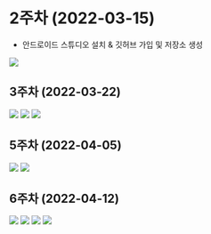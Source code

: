 # 2주차 (2022-03-15)
- 안드로이드 스튜디오 설치 & 깃허브 가입 및 저장소 생성

<img width="" height="" src="./pic/2st.PNG"></img>

## 3주차 (2022-03-22)

<img width="" height="" src="./pic/3st_1.PNG"></img>
<img width="" height="" src="./pic/3st_2.PNG"></img>
<img width="" height="" src="./pic/3st_3.PNG"></img>

## 5주차 (2022-04-05)
<img width="" height="" src="./pic/캡처3.PNG"></img>
<img width="" height="" src="./pic/캡처4.PNG"></img>

## 6주차 (2022-04-12)
<img width="" height="" src="./pic/6st_1.PNG"></img>
<img width="" height="" src="./pic/6st_2.PNG"></img>
<img width="" height="" src="./pic/6st_3.PNG"></img>
<img width="" height="" src="./pic/6st_4.PNG"></img>
